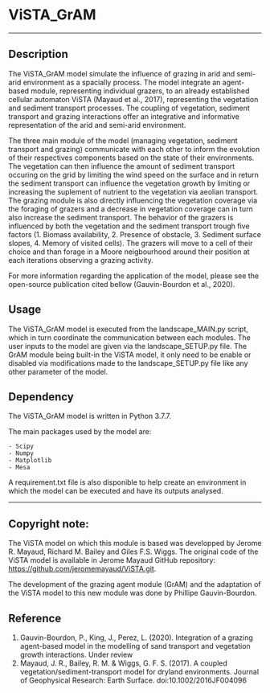 # ViSTA_GrAM
------------------------------------------------------------------------------------------------------------------------------------------------------
## Description

The ViSTA_GrAM model simulate the influence of grazing in arid and semi-arid environment as a spacially process. The model integrate an agent-based module, representing individual grazers, to an 
already established cellular automaton ViSTA (Mayaud et al., 2017), representing the vegetation and sediment transport processes. The coupling of vegetation, sediment transport and grazing
interactions offer an integrative and informative representation of the arid and semi-arid environment. 

The three main module of the model (managing vegetation, sediment transport and grazing) communicate with each other to inform the evolution of their respectives components 
based on the state of their environments. The vegetation can then influence the amount of sediment transport occuring on the grid by limiting the wind speed on the surface and 
in return the sediment transport can influence the vegetation growth by limiting or increasing the suplement of nutrient to the vegetation via aeolian transport. The grazing module 
is also directly influencing the vegetation coverage via the foraging of grazers and a decrease in vegetation coverage can in turn also increase the sediment transport. The behavior of 
the grazers is influenced by both the vegetation and the sediment transport trough five factors (1. Biomass availability, 2. Presence of obstacle, 3. Sediment surface slopes, 4. Memory of visited cells).
The grazers will move to a cell of their choice and than forage in a Moore neigbourhood around their position at each iterations observing a grazing activity.

For more information regarding the application of the model, please see the open-source publication cited bellow (Gauvin-Bourdon et al., 2020).

## Usage

The ViSTA_GrAM model is executed from the landscape_MAIN.py script, which in turn coordinate the communication between each modules. The user inputs to the model 
are given via the landscape_SETUP.py file. The GrAM module being built-in the ViSTA model, it only need to be enable or disabled via modifications made to the landscape_SETUP.py file
like any other parameter of the model.

## Dependency

The ViSTA_GrAM model is written in Python 3.7.7.

The main packages used by the model are: 
    
    - Scipy
    - Numpy
    - Matplotlib
    - Mesa

A requirement.txt file is also disponible to help create an environment in which the model can be executed and have its outputs analysed.

------------------------------------------------------------------------------------------------------------------------------------------------------
## Copyright note: 

The ViSTA model on which this module is based was developped by Jerome R. Mayaud, Richard M. Bailey and Giles F.S. Wiggs.
The original code of the ViSTA model is available in Jerome Mayaud GitHub repository: https://github.com/jeromemayaud/ViSTA.git.

The development of the grazing agent module (GrAM) and the adaptation of the ViSTA model to this new module was done by Phillipe Gauvin-Bourdon.

## Reference
1. Gauvin-Bourdon, P., King, J., Perez, L. (2020). Integration of a grazing agent-based model in the modelling of sand transport and vegetation growth interactions. Under review
2. Mayaud, J. R., Bailey, R. M. & Wiggs, G. F. S. (2017). A coupled vegetation/sediment-transport model for dryland environments. Journal of Geophysical Research: Earth Surface. doi:10.1002/2016JF004096